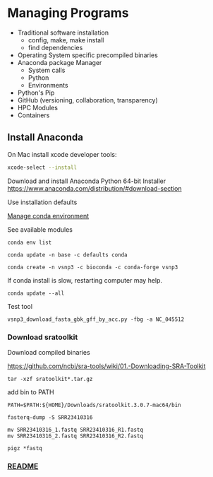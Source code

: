 # Managing Programs
- Traditional software installation
    - config, make, make install
    - find dependencies
- Operating System specific precompiled binaries
- Anaconda package Manager
    - System calls
    - Python
    - Environments
- Python's Pip
- GitHub (versioning, collaboration, transparency)
- HPC Modules
- Containers

## Install Anaconda
On Mac install xcode developer tools:
```bash
xcode-select --install
```
Download and install Anaconda Python 64-bit Installer<br>
https://www.anaconda.com/distribution/#download-section<br>

Use installation defaults

[Manage conda environment](https://conda.io/projects/conda/en/latest/user-guide/tasks/manage-environments.html)

See available modules
```
conda env list
```

```
conda update -n base -c defaults conda
```
```
conda create -n vsnp3 -c bioconda -c conda-forge vsnp3
```
If conda install is slow, restarting computer may help.
```
conda update --all
```

Test tool

```
vsnp3_download_fasta_gbk_gff_by_acc.py -fbg -a NC_045512
```

### Download sratoolkit

Download compiled binaries

https://github.com/ncbi/sra-tools/wiki/01.-Downloading-SRA-Toolkit

```
tar -xzf sratoolkit*.tar.gz
```

add bin to PATH

```
PATH=$PATH:${HOME}/Downloads/sratoolkit.3.0.7-mac64/bin
```

```
fasterq-dump -S SRR23410316
```

```
mv SRR23410316_1.fastq SRR23410316_R1.fastq
mv SRR23410316_2.fastq SRR23410316_R2.fastq
```

```
pigz *fastq
```
### [README](../README.md)